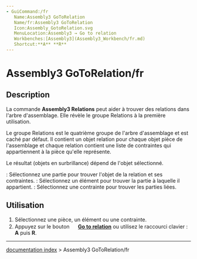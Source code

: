 ```yaml
---
- GuiCommand:/fr
   Name:Assembly3 GoToRelation
   Name/fr:Assembly3 GoToRelation
   Icon:Assembly_GotoRelation.svg
   MenuLocation:Assembly3 → Go to relation
   Workbenches:[Assembly3](Assembly3_Workbench/fr.md)
   Shortcut:**A** **R**
---
```


# Assembly3 GoToRelation/fr

## Description

La commande **Assembly3 Relations** peut aider à trouver des relations dans l\'arbre d\'assemblage. Elle révèle le groupe Relations à la première utilisation.

Le groupe Relations est le quatrième groupe de l\'arbre d\'assemblage et est caché par défaut. Il contient un objet relation pour chaque objet pièce de l\'assemblage et chaque relation contient une liste de contraintes qui appartiennent à la pièce qu\'elle représente.

Le résultat (objets en surbrillance) dépend de l\'objet sélectionné.

:   Sélectionnez une partie pour trouver l\'objet de la relation et ses contraintes.
:   Sélectionnez un élément pour trouver la partie à laquelle il appartient.
:   Sélectionnez une contrainte pour trouver les parties liées.

## Utilisation

1.  Sélectionnez une pièce, un élément ou une contrainte.
2.  Appuyez sur le bouton **<img src="images/Assembly_GotoRelation.svg" width=16px> [Go to relation](Assembly3_GoToRelation/fr.md)** ou utilisez le raccourci clavier : **A** puis **R**.

---
[documentation index](../README.md) > Assembly3 GoToRelation/fr
